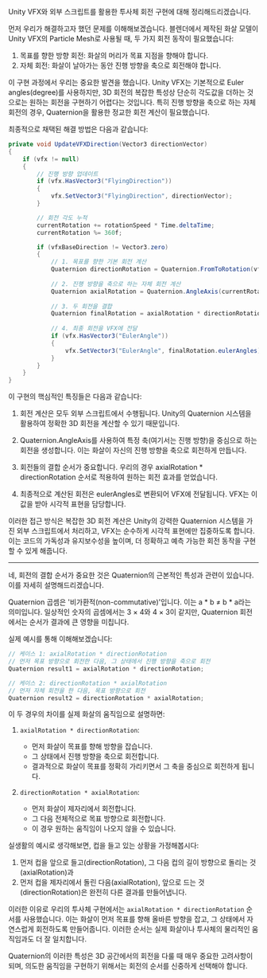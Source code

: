 Unity VFX와 외부 스크립트를 활용한 투사체 회전 구현에 대해 정리해드리겠습니다.

먼저 우리가 해결하고자 했던 문제를 이해해보겠습니다. 블렌더에서 제작된 화살 모델이 Unity VFX의 Particle Mesh로 사용될 때, 두 가지 회전 동작이 필요했습니다:

1. 목표를 향한 방향 회전: 화살의 머리가 목표 지점을 향해야 합니다.
2. 자체 회전: 화살이 날아가는 동안 진행 방향을 축으로 회전해야 합니다.

이 구현 과정에서 우리는 중요한 발견을 했습니다. Unity VFX는 기본적으로 Euler angles(degree)를 사용하지만, 3D 회전의 복잡한 특성상 단순히 각도값을 더하는 것으로는 원하는 회전을 구현하기 어렵다는 것입니다. 특히 진행 방향을 축으로 하는 자체 회전의 경우, Quaternion을 활용한 정교한 회전 계산이 필요했습니다.

최종적으로 채택된 해결 방법은 다음과 같습니다:

```csharp
private void UpdateVFXDirection(Vector3 directionVector)
{
    if (vfx != null)
    {
        // 진행 방향 업데이트
        if (vfx.HasVector3("FlyingDirection"))
        {
            vfx.SetVector3("FlyingDirection", directionVector);
        }

        // 회전 각도 누적
        currentRotation += rotationSpeed * Time.deltaTime;
        currentRotation %= 360f;

        if (vfxBaseDirection != Vector3.zero)
        {
            // 1. 목표를 향한 기본 회전 계산
            Quaternion directionRotation = Quaternion.FromToRotation(vfxBaseDirection, directionVector);
            
            // 2. 진행 방향을 축으로 하는 자체 회전 계산
            Quaternion axialRotation = Quaternion.AngleAxis(currentRotation, directionVector);
            
            // 3. 두 회전을 결합
            Quaternion finalRotation = axialRotation * directionRotation;
            
            // 4. 최종 회전을 VFX에 전달
            if (vfx.HasVector3("EulerAngle"))
            {
                vfx.SetVector3("EulerAngle", finalRotation.eulerAngles);
            }
        }
    }
}
```

이 구현의 핵심적인 특징들은 다음과 같습니다:

1. 회전 계산은 모두 외부 스크립트에서 수행됩니다. Unity의 Quaternion 시스템을 활용하여 정확한 3D 회전을 계산할 수 있기 때문입니다.

2. Quaternion.AngleAxis를 사용하여 특정 축(여기서는 진행 방향)을 중심으로 하는 회전을 생성합니다. 이는 화살이 자신의 진행 방향을 축으로 회전하게 만듭니다.

3. 회전들의 결합 순서가 중요합니다. 우리의 경우 axialRotation * directionRotation 순서로 적용하여 원하는 회전 효과를 얻었습니다.

4. 최종적으로 계산된 회전은 eulerAngles로 변환되어 VFX에 전달됩니다. VFX는 이 값을 받아 시각적 표현을 담당합니다.

이러한 접근 방식은 복잡한 3D 회전 계산은 Unity의 강력한 Quaternion 시스템을 가진 외부 스크립트에서 처리하고, VFX는 순수하게 시각적 표현에만 집중하도록 합니다. 이는 코드의 가독성과 유지보수성을 높이며, 더 정확하고 예측 가능한 회전 동작을 구현할 수 있게 해줍니다.

---
네, 회전의 결합 순서가 중요한 것은 Quaternion의 근본적인 특성과 관련이 있습니다. 이를 자세히 설명해드리겠습니다.

Quaternion 곱셈은 '비가환적(non-commutative)'입니다. 이는 a * b ≠ b * a라는 의미입니다. 일상적인 숫자의 곱셈에서는 3 × 4와 4 × 3이 같지만, Quaternion 회전에서는 순서가 결과에 큰 영향을 미칩니다.

실제 예시를 통해 이해해보겠습니다:
```csharp
// 케이스 1: axialRotation * directionRotation
// 먼저 목표 방향으로 회전한 다음, 그 상태에서 진행 방향을 축으로 회전
Quaternion result1 = axialRotation * directionRotation;

// 케이스 2: directionRotation * axialRotation
// 먼저 자체 회전을 한 다음, 목표 방향으로 회전
Quaternion result2 = directionRotation * axialRotation;
```

이 두 경우의 차이를 실제 화살의 움직임으로 설명하면:

1. `axialRotation * directionRotation`:
   - 먼저 화살이 목표를 향해 방향을 잡습니다.
   - 그 상태에서 진행 방향을 축으로 회전합니다.
   - 결과적으로 화살이 목표를 정확히 가리키면서 그 축을 중심으로 회전하게 됩니다.

2. `directionRotation * axialRotation`:
   - 먼저 화살이 제자리에서 회전합니다.
   - 그 다음 전체적으로 목표 방향으로 회전합니다.
   - 이 경우 원하는 움직임이 나오지 않을 수 있습니다.

실생활의 예시로 생각해보면, 컵을 들고 있는 상황을 가정해봅시다:
1. 먼저 컵을 앞으로 들고(directionRotation), 그 다음 컵의 길이 방향으로 돌리는 것(axialRotation)과
2. 먼저 컵을 제자리에서 돌린 다음(axialRotation), 앞으로 드는 것(directionRotation)은
완전히 다른 결과를 만들어냅니다.

이러한 이유로 우리의 투사체 구현에서는 `axialRotation * directionRotation` 순서를 사용했습니다. 이는 화살이 먼저 목표를 향해 올바른 방향을 잡고, 그 상태에서 자연스럽게 회전하도록 만들어줍니다. 이러한 순서는 실제 화살이나 투사체의 물리적인 움직임과도 더 잘 일치합니다.

Quaternion의 이러한 특성은 3D 공간에서의 회전을 다룰 때 매우 중요한 고려사항이 되며, 의도한 움직임을 구현하기 위해서는 회전의 순서를 신중하게 선택해야 합니다.